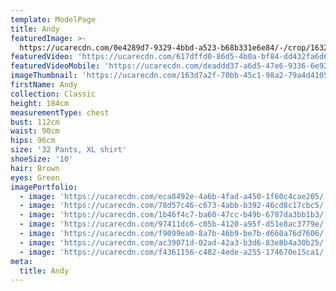 ```yaml
---
template: ModelPage
title: Andy
featuredImage: >-
  https://ucarecdn.com/0e4289d7-9329-4bbd-a523-b68b331e6e84/-/crop/1632x944/0,0/-/preview/
featuredVideo: 'https://ucarecdn.com/617dffd0-86d5-4b0a-bf84-dd432fa6d6bb/'
featuredVideoMobile: 'https://ucarecdn.com/deaddd37-a6d5-47e6-9336-6e927a11cb29/'
imageThumbnail: 'https://ucarecdn.com/163d7a2f-70bb-45c1-98a2-79a4d4105e39/'
firstName: Andy
collection: Classic
height: 184cm
measurementType: chest
bust: 112cm
waist: 90cm
hips: 96cm
size: '32 Pants, XL shirt'
shoeSize: '10'
hair: Brown
eyes: Green
imagePortfolio:
  - image: 'https://ucarecdn.com/eca8492e-4a6b-4fad-a450-1f60c4cae205/'
  - image: 'https://ucarecdn.com/78d57c46-c673-4abb-b392-46cd8c17cbc5/'
  - image: 'https://ucarecdn.com/1b46f4c7-ba60-47cc-b49b-6787da3bb1b3/'
  - image: 'https://ucarecdn.com/97411dc6-c05b-4120-a95f-d51e8ac3779e/'
  - image: 'https://ucarecdn.com/f9099ea0-8a7b-46b9-be7b-d660a76d7606/'
  - image: 'https://ucarecdn.com/ac39071d-02ad-42a3-b3d6-83e8b4a30b25/'
  - image: 'https://ucarecdn.com/f4361156-c482-4ede-a255-174670e15ca1/'
meta:
  title: Andy
---
```


